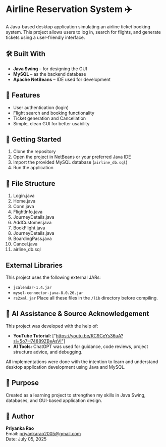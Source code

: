 # Airline Reservation System ✈️

A Java-based desktop application simulating an airline ticket booking system. This project allows users to log in, search for flights, and generate tickets using a user-friendly interface.

## 🛠️ Built With
- **Java Swing** – for designing the GUI
- **MySQL** – as the backend database
- **Apache NetBeans** – IDE used for development

## 📌 Features
- User authentication (login)
- Flight search and booking functionality
- Ticket generation and Cancellation
- Simple, clean GUI for better usability

## 🚀 Getting Started
1. Clone the repository
2. Open the project in NetBeans or your preferred Java IDE
3. Import the provided MySQL database (`airline_db.sql`)
4. Run the application

## 📂 File Structure
1. Login.java
2. Home.java
3. Conn.java
4. FlightInfo.java
5. JourneyDetails.java
6. AddCustomer.java
7. BookFlight.java
8. JourneyDetails.java
9. BoardingPass.java
10. Cancel.java
11. airline_db.sql

## External Libraries
This project uses the following external JARs:
* `jcalendar-1.4.jar`
* `mysql-connector-java-8.0.26.jar`
* `rs2xml.jar`
Place all these files in the `/lib` directory before compiling.


## 🤖 AI Assistance & Source Acknowledgement
This project was developed with the help of:
- **YouTube Tutorial:** ["https://youtu.be/KC9CeYs36uA?si=5o7H74889ZBeAsVI"]
- **AI Tools:** ChatGPT was used for guidance, code reviews, project structure advice, and debugging.

All implementations were done with the intention to learn and understand desktop application development using Java and MySQL.

## 🎯 Purpose
Created as a learning project to strengthen my skills in Java Swing, databases, and GUI-based application design.

## 👤 Author
**Priyanka Rao**  
Email: priyankarao2005@gmail.com  
Date: July 05, 2025
